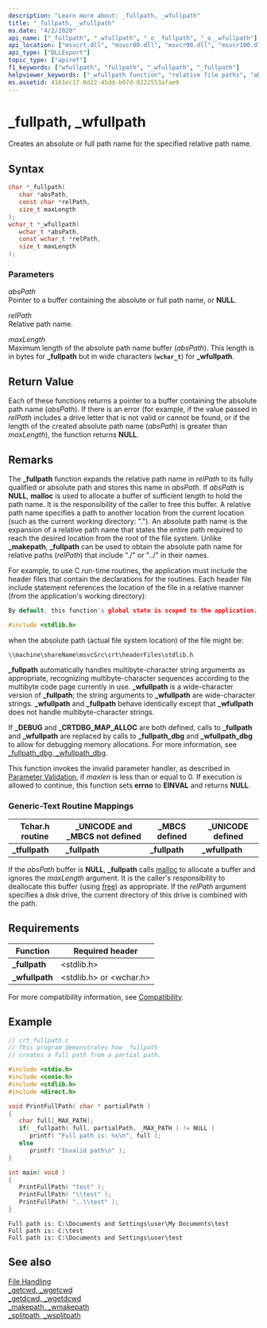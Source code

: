 ```yaml
---
description: "Learn more about: _fullpath, _wfullpath"
title: "_fullpath, _wfullpath"
ms.date: "4/2/2020"
api_name: ["_fullpath", "_wfullpath", "_o__fullpath", "_o__wfullpath"]
api_location: ["msvcrt.dll", "msvcr80.dll", "msvcr90.dll", "msvcr100.dll", "msvcr100_clr0400.dll", "msvcr110.dll", "msvcr110_clr0400.dll", "msvcr120.dll", "msvcr120_clr0400.dll", "ucrtbase.dll", "api-ms-win-crt-filesystem-l1-1-0.dll", "api-ms-win-crt-private-l1-1-0.dll"]
api_type: ["DLLExport"]
topic_type: ["apiref"]
f1_keywords: ["wfullpath", "fullpath", "_wfullpath", "_fullpath"]
helpviewer_keywords: ["_wfullpath function", "relative file paths", "absolute paths", "wfullpath function", "_fullpath function", "fullpath function"]
ms.assetid: 4161ec17-0d22-45dd-b07d-0222553afae9
---
```

# _fullpath, _wfullpath

Creates an absolute or full path name for the specified relative path name.

## Syntax

```C
char *_fullpath(
   char *absPath,
   const char *relPath,
   size_t maxLength
);
wchar_t *_wfullpath(
   wchar_t *absPath,
   const wchar_t *relPath,
   size_t maxLength
);
```

### Parameters

*absPath*<br/>
Pointer to a buffer containing the absolute or full path name, or **NULL**.

*relPath*<br/>
Relative path name.

*maxLength*<br/>
Maximum length of the absolute path name buffer (*absPath*). This length is in bytes for **_fullpath** but in wide characters (**`wchar_t`**) for **_wfullpath**.

## Return Value

Each of these functions returns a pointer to a buffer containing the absolute path name (*absPath*). If there is an error (for example, if the value passed in *relPath* includes a drive letter that is not valid or cannot be found, or if the length of the created absolute path name (*absPath*) is greater than *maxLength*), the function returns **NULL**.

## Remarks

The **_fullpath** function expands the relative path name in *relPath* to its fully qualified or absolute path and stores this name in *absPath*. If *absPath* is **NULL**, **malloc** is used to allocate a buffer of sufficient length to hold the path name. It is the responsibility of the caller to free this buffer. A relative path name specifies a path to another location from the current location (such as the current working directory: "."). An absolute path name is the expansion of a relative path name that states the entire path required to reach the desired location from the root of the file system. Unlike **_makepath**, **_fullpath** can be used to obtain the absolute path name for relative paths (*relPath*) that include "./" or "../" in their names.

For example, to use C run-time routines, the application must include the header files that contain the declarations for the routines. Each header file include statement references the location of the file in a relative manner (from the application's working directory):

```C
By default, this function's global state is scoped to the application. To change this, see [Global state in the CRT](../global-state.md).

#include <stdlib.h>
```

when the absolute path (actual file system location) of the file might be:

`\\machine\shareName\msvcSrc\crt\headerFiles\stdlib.h`

**_fullpath** automatically handles multibyte-character string arguments as appropriate, recognizing multibyte-character sequences according to the multibyte code page currently in use. **_wfullpath** is a wide-character version of **_fullpath**; the string arguments to **_wfullpath** are wide-character strings. **_wfullpath** and **_fullpath** behave identically except that **_wfullpath** does not handle multibyte-character strings.

If **_DEBUG** and **_CRTDBG_MAP_ALLOC** are both defined, calls to **_fullpath** and **_wfullpath** are replaced by calls to **_fullpath_dbg** and **_wfullpath_dbg** to allow for debugging memory allocations. For more information, see [_fullpath_dbg, _wfullpath_dbg](fullpath-dbg-wfullpath-dbg.md).

This function invokes the invalid parameter handler, as described in [Parameter Validation](../../c-runtime-library/parameter-validation.md), if *maxlen* is less than or equal to 0. If execution is allowed to continue, this function sets **errno** to **EINVAL** and returns **NULL**.

### Generic-Text Routine Mappings

|Tchar.h routine|_UNICODE and _MBCS not defined|_MBCS defined|_UNICODE defined|
|---------------------|--------------------------------------|--------------------|-----------------------|
|**_tfullpath**|**_fullpath**|**_fullpath**|**_wfullpath**|

If the *absPath* buffer is **NULL**, **_fullpath** calls [malloc](malloc.md) to allocate a buffer and ignores the *maxLength* argument. It is the caller's responsibility to deallocate this buffer (using [free](free.md)) as appropriate. If the *relPath* argument specifies a disk drive, the current directory of this drive is combined with the path.

## Requirements

|Function|Required header|
|--------------|---------------------|
|**_fullpath**|\<stdlib.h>|
|**_wfullpath**|\<stdlib.h> or \<wchar.h>|

For more compatibility information, see [Compatibility](../../c-runtime-library/compatibility.md).

## Example

```C
// crt_fullpath.c
// This program demonstrates how _fullpath
// creates a full path from a partial path.

#include <stdio.h>
#include <conio.h>
#include <stdlib.h>
#include <direct.h>

void PrintFullPath( char * partialPath )
{
   char full[_MAX_PATH];
   if( _fullpath( full, partialPath, _MAX_PATH ) != NULL )
      printf( "Full path is: %s\n", full );
   else
      printf( "Invalid path\n" );
}

int main( void )
{
   PrintFullPath( "test" );
   PrintFullPath( "\\test" );
   PrintFullPath( "..\\test" );
}
```

```Output
Full path is: C:\Documents and Settings\user\My Documents\test
Full path is: C:\test
Full path is: C:\Documents and Settings\user\test
```

## See also

[File Handling](../../c-runtime-library/file-handling.md)<br/>
[_getcwd, _wgetcwd](getcwd-wgetcwd.md)<br/>
[_getdcwd, _wgetdcwd](getdcwd-wgetdcwd.md)<br/>
[_makepath, _wmakepath](makepath-wmakepath.md)<br/>
[_splitpath, _wsplitpath](splitpath-wsplitpath.md)<br/>
